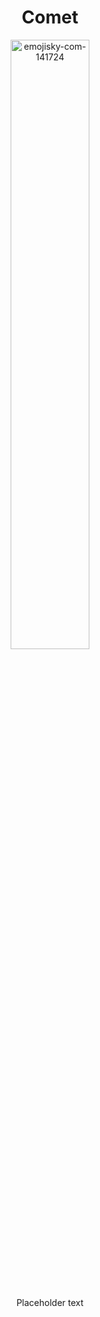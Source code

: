 <h1 align="center">Comet</h1>

<p align="center" width="100%">
<a><img width="50%" src="https://i.ibb.co/c2pfTtV/emojisky-com-141724.png" alt="emojisky-com-141724" border="0"></a>
</p>

<br>
<br>

<p align="center">
    Placeholder text
</p>